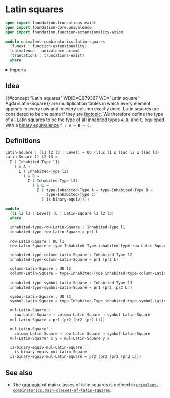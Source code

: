 # Latin squares

```agda
open import foundation.truncations-exist
open import foundation-core.univalence
open import foundation.function-extensionality-axiom

module univalent-combinatorics.latin-squares
  (funext : function-extensionality)
  (univalence : univalence-axiom)
  (truncations : truncations-exist)
  where
```

<details><summary>Imports</summary>

```agda
open import foundation.binary-equivalences
open import foundation.dependent-pair-types
open import foundation.inhabited-types funext univalence truncations
open import foundation.universe-levels
```

</details>

## Idea

{{#concept "Latin squares" WDID=Q679367 WD="Latin square" Agda=Latin-Square}}
are multiplication tables in which every element appears in every row and in
every column exactly once. Latin squares are considered to be the same if they
are [isotopic](univalent-combinatorics.isotopies-latin-squares.md). We therefore
define the type of all Latin squares to be the type of all
[inhabited](foundation.inhabited-types.md) types `A`, `B`, and `C`, equipped
with a [binary equivalence](foundation.binary-equivalences.md) `f : A → B → C`.

## Definitions

```agda
Latin-Square : (l1 l2 l3 : Level) → UU (lsuc l1 ⊔ lsuc l2 ⊔ lsuc l3)
Latin-Square l1 l2 l3 =
  Σ ( Inhabited-Type l1)
    ( λ A →
      Σ ( Inhabited-Type l2)
        ( λ B →
          Σ ( Inhabited-Type l3)
            ( λ C →
              Σ ( type-Inhabited-Type A → type-Inhabited-Type B →
                  type-Inhabited-Type C)
                ( is-binary-equiv))))

module _
  {l1 l2 l3 : Level} (L : Latin-Square l1 l2 l3)
  where

  inhabited-type-row-Latin-Square : Inhabited-Type l1
  inhabited-type-row-Latin-Square = pr1 L

  row-Latin-Square : UU l1
  row-Latin-Square = type-Inhabited-Type inhabited-type-row-Latin-Square

  inhabited-type-column-Latin-Square : Inhabited-Type l2
  inhabited-type-column-Latin-Square = pr1 (pr2 L)

  column-Latin-Square : UU l2
  column-Latin-Square = type-Inhabited-Type inhabited-type-column-Latin-Square

  inhabited-type-symbol-Latin-Square : Inhabited-Type l3
  inhabited-type-symbol-Latin-Square = pr1 (pr2 (pr2 L))

  symbol-Latin-Square : UU l3
  symbol-Latin-Square = type-Inhabited-Type inhabited-type-symbol-Latin-Square

  mul-Latin-Square :
    row-Latin-Square → column-Latin-Square → symbol-Latin-Square
  mul-Latin-Square = pr1 (pr2 (pr2 (pr2 L)))

  mul-Latin-Square' :
    column-Latin-Square → row-Latin-Square → symbol-Latin-Square
  mul-Latin-Square' x y = mul-Latin-Square y x

  is-binary-equiv-mul-Latin-Square :
    is-binary-equiv mul-Latin-Square
  is-binary-equiv-mul-Latin-Square = pr2 (pr2 (pr2 (pr2 L)))
```

## See also

- The [groupoid](foundation.1-types.md) of main classes of latin squares is
  defined in
  [`univalent-combinatorics.main-classes-of-latin-squares`](univalent-combinatorics.main-classes-of-latin-squares.md).

